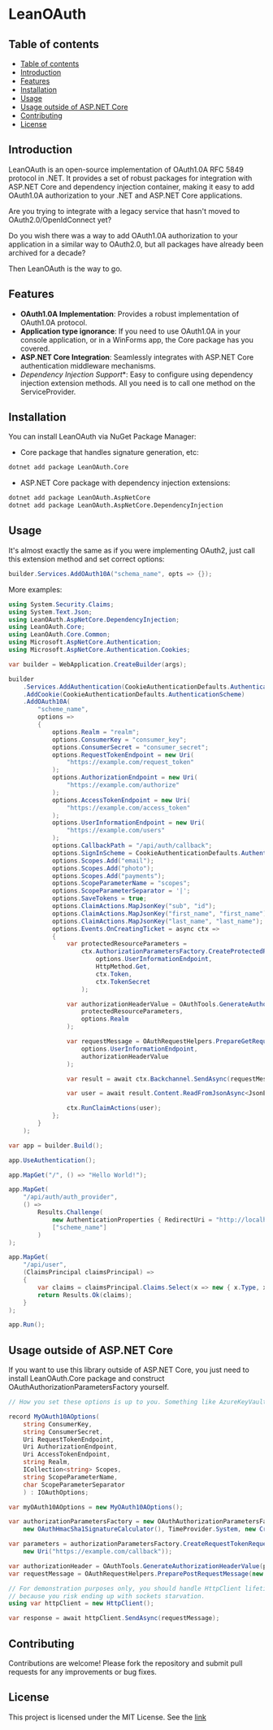 # LeanOAuth

## Table of contents
- [Table of contents](#table-of-contents)
- [Introduction](#introduction)
- [Features](#features)
- [Installation](#installation)
- [Usage](#usage)
- [Usage outside of ASP.NET Core](#usage-outside-of-aspnet-core)
- [Contributing](#contributing)
- [License](#license)
## Introduction

LeanOAuth is an open-source implementation of OAuth1.0A RFC 5849 protocol in .NET. 
It provides a set of robust packages for integration with ASP.NET Core and dependency injection container,
making it easy to add OAuth1.0A authorization to your .NET and ASP.NET Core applications.

Are you trying to integrate with a legacy service that hasn't moved to OAuth2.0/OpenIdConnect yet?

Do you wish there was a way to add OAuth1.0A authorization to your application
in a similar way to OAuth2.0, but all packages have already been archived for a decade?

Then LeanOAuth is the way to go.

## Features

- **OAuth1.0A Implementation**: Provides a robust implementation of OAuth1.0A protocol.
- **Application type ignorance**: If you need to use OAuth1.0A in your console application, or in a WinForms app, the Core package has you covered.
- **ASP.NET Core Integration**: Seamlessly integrates with ASP.NET Core authentication middleware mechanisms.
- *Dependency Injection Support**: Easy to configure using dependency injection extension methods. All you need is to call one method on the ServiceProvider.

## Installation

You can install LeanOAuth via NuGet Package Manager:

- Core package that handles signature generation, etc:
```sh
dotnet add package LeanOAuth.Core
```
- ASP.NET Core package with dependency injection extensions:

```sh
dotnet add package LeanOAuth.AspNetCore
dotnet add package LeanOAuth.AspNetCore.DependencyInjection
```

## Usage
It's almost exactly the same as if you were implementing OAuth2, just call this extension method and set correct options:

```csharp
builder.Services.AddOAuth10A("schema_name", opts => {});
```

More examples:

```csharp
using System.Security.Claims;
using System.Text.Json;
using LeanOAuth.AspNetCore.DependencyInjection;
using LeanOAuth.Core;
using LeanOAuth.Core.Common;
using Microsoft.AspNetCore.Authentication;
using Microsoft.AspNetCore.Authentication.Cookies;

var builder = WebApplication.CreateBuilder(args);

builder
    .Services.AddAuthentication(CookieAuthenticationDefaults.AuthenticationScheme)
    .AddCookie(CookieAuthenticationDefaults.AuthenticationScheme)
    .AddOAuth10A(
        "scheme_name",
        options =>
        {
            options.Realm = "realm";
            options.ConsumerKey = "consumer_key";
            options.ConsumerSecret = "consumer_secret";
            options.RequestTokenEndpoint = new Uri(
                "https://example.com/request_token"
            );
            options.AuthorizationEndpoint = new Uri(
                "https://example.com/authorize"
            );
            options.AccessTokenEndpoint = new Uri(
                "https://example.com/access_token"
            );
            options.UserInformationEndpoint = new Uri(
                "https://example.com/users"
            );
            options.CallbackPath = "/api/auth/callback";
            options.SignInScheme = CookieAuthenticationDefaults.AuthenticationScheme;
            options.Scopes.Add("email");
            options.Scopes.Add("photo");
            options.Scopes.Add("payments");
            options.ScopeParameterName = "scopes";
            options.ScopeParameterSeparator = '|';
            options.SaveTokens = true;
            options.ClaimActions.MapJsonKey("sub", "id");
            options.ClaimActions.MapJsonKey("first_name", "first_name");
            options.ClaimActions.MapJsonKey("last_name", "last_name");
            options.Events.OnCreatingTicket = async ctx =>
            {
                var protectedResourceParameters =
                    ctx.AuthorizationParametersFactory.CreateProtectedResourceRequestParameters(
                        options.UserInformationEndpoint,
                        HttpMethod.Get,
                        ctx.Token,
                        ctx.TokenSecret
                    );

                var authorizationHeaderValue = OAuthTools.GenerateAuthorizationHeaderValue(
                    protectedResourceParameters,
                    options.Realm
                );

                var requestMessage = OAuthRequestHelpers.PrepareGetRequestMessage(
                    options.UserInformationEndpoint,
                    authorizationHeaderValue
                );

                var result = await ctx.Backchannel.SendAsync(requestMessage);

                var user = await result.Content.ReadFromJsonAsync<JsonElement>();

                ctx.RunClaimActions(user);
            };
        }
    );

var app = builder.Build();

app.UseAuthentication();

app.MapGet("/", () => "Hello World!");

app.MapGet(
    "/api/auth/auth_provider",
    () =>
        Results.Challenge(
            new AuthenticationProperties { RedirectUri = "http://localhost:8080/api/dashboard" },
            ["scheme_name"]
        )
);

app.MapGet(
    "/api/user",
    (ClaimsPrincipal claimsPrincipal) =>
    {
        var claims = claimsPrincipal.Claims.Select(x => new { x.Type, x.Value }).ToArray();
        return Results.Ok(claims);
    }
);

app.Run();
```

## Usage outside of ASP.NET Core
If you want to use this library outside of ASP.NET Core, you just need to install LeanOAuth.Core package and construct OAuthAuthorizationParametersFactory yourself.

```csharp
// How you set these options is up to you. Something like AzureKeyVault is recommended.

record MyOAuth10AOptions(
    string ConsumerKey,
    string ConsumerSecret,
    Uri RequestTokenEndpoint,
    Uri AuthorizationEndpoint,
    Uri AccessTokenEndpoint,
    string Realm,
    ICollection<string> Scopes,
    string ScopeParameterName,
    char ScopeParameterSeparator
    ) : IOAuthOptions;

var myOAuth10AOptions = new MyOAuth10AOptions();

var authorizationParametersFactory = new OAuthAuthorizationParametersFactory<MyOAuth10AOptions>(myOAuth10AOptions,
    new OAuthHmacSha1SignatureCalculator(), TimeProvider.System, new CryptographicallySecureNonceGenerator());

var parameters = authorizationParametersFactory.CreateRequestTokenRequestParameters(HttpMethod.Post,
    new Uri("https://example.com/callback"));

var authorizationHeader = OAuthTools.GenerateAuthorizationHeaderValue(parameters, "SOME_REALM");
var requestMessage = OAuthRequestHelpers.PreparePostRequestMessage(new Uri("https://example.com/asdf"), authorizationHeader);

// For demonstration purposes only, you should handle HttpClient lifetime either via aspnet core di container or some static variable
// because you risk ending up with sockets starvation.
using var httpClient = new HttpClient();

var response = await httpClient.SendAsync(requestMessage);
```

## Contributing
Contributions are welcome! Please fork the repository and submit pull requests for any improvements or bug fixes.

## License
This project is licensed under the MIT License. See the [link](https://github.com/matthewrosse/LeanOAuth/blog/main/LICENSE)